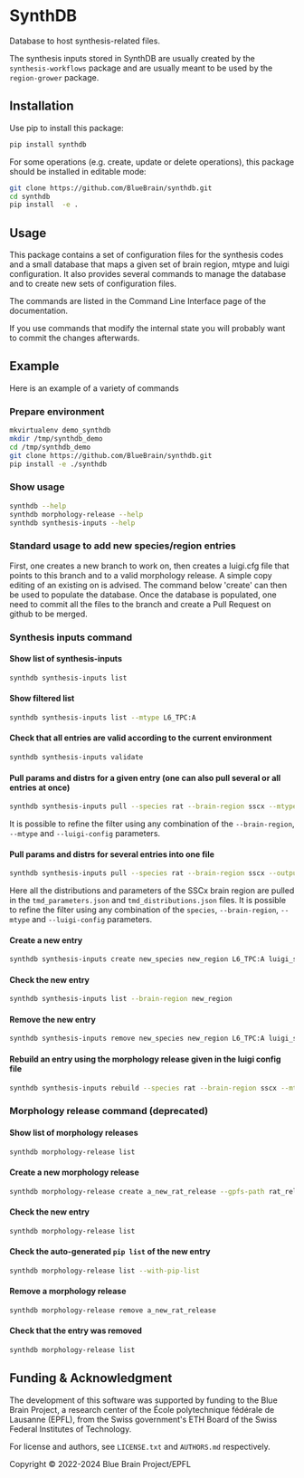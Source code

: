# SynthDB

Database to host synthesis-related files.

The synthesis inputs stored in SynthDB are usually created by the ``synthesis-workflows`` package
and are usually meant to be used by the ``region-grower`` package.


## Installation

Use pip to install this package:

```bash
pip install synthdb
```

For some operations (e.g. create, update or delete operations), this package should be installed in editable mode:
```bash
git clone https://github.com/BlueBrain/synthdb.git
cd synthdb
pip install  -e .
```

## Usage

This package contains a set of configuration files for the synthesis codes and a small database that
maps a given set of brain region, mtype and luigi configuration. It also provides several commands
to manage the database and to create new sets of configuration files.

The commands are listed in the Command Line Interface page of the documentation.

If you use commands that modify the internal state you will probably want to commit the changes afterwards.

## Example

Here is an example of a variety of commands

### Prepare environment

```bash
mkvirtualenv demo_synthdb
mkdir /tmp/synthdb_demo
cd /tmp/synthdb_demo
git clone https://github.com/BlueBrain/synthdb.git
pip install -e ./synthdb
```

### Show usage
```bash
synthdb --help
synthdb morphology-release --help
synthdb synthesis-inputs --help
```
### Standard usage to add new species/region entries

First, one creates a new branch to work on, then creates a luigi.cfg file that points to this branch and to a valid morphology release.
A simple copy editing of an existing on is advised. The command below 'create' can then be used to populate the database.
Once the database is populated, one need to commit all the files to the branch and create a Pull Request on github to be merged.

### Synthesis inputs command

#### Show list of synthesis-inputs
```bash
synthdb synthesis-inputs list
```

#### Show filtered list
```bash
synthdb synthesis-inputs list --mtype L6_TPC:A
```

#### Check that all entries are valid according to the current environment
```bash
synthdb synthesis-inputs validate
```

#### Pull params and distrs for a given entry (one can also pull several or all entries at once)
```bash
synthdb synthesis-inputs pull --species rat --brain-region sscx --mtype L6_TPC:A --luigi-config luigi_sscx --output-path synth_inputs
```
It is possible to refine the filter using any combination of the ``--brain-region``, ``--mtype`` and ``--luigi-config`` parameters.

#### Pull params and distrs for several entries into one file
```bash
synthdb synthesis-inputs pull --species rat --brain-region sscx --output-path synth_inputs_sscx --concatenate
```
Here all the distributions and parameters of the SSCx brain region are pulled in the ``tmd_parameters.json`` and ``tmd_distributions.json`` files.
It is possible to refine the filter using any combination of the ``species``, ``--brain-region``, ``--mtype`` and ``--luigi-config`` parameters.

#### Create a new entry
```bash
synthdb synthesis-inputs create new_species new_region L6_TPC:A luigi_sscx --parameters-path tmd_parameters_luigi_sscx_sscx_L6_TPC:A.json --distributions-path tmd_distributions_luigi_sscx_sscx_L6_TPC:A.json
```

#### Check the new entry
```bash
synthdb synthesis-inputs list --brain-region new_region
```

#### Remove the new entry
```bash
synthdb synthesis-inputs remove new_species new_region L6_TPC:A luigi_sscx
```

#### Rebuild an entry using the morphology release given in the luigi config file
```bash
synthdb synthesis-inputs rebuild --species rat --brain-region sscx --mtype L6_TPC:A --luigi-config luigi_sscx
```

### Morphology release command (deprecated)

#### Show list of morphology releases
```bash
synthdb morphology-release list
```

#### Create a new morphology release
```bash
synthdb morphology-release create a_new_rat_release --gpfs-path rat_release
```

#### Check the new entry
```bash
synthdb morphology-release list
```

#### Check the auto-generated `pip list` of the new entry
```bash
synthdb morphology-release list --with-pip-list
```

#### Remove a morphology release
```bash
synthdb morphology-release remove a_new_rat_release
```

#### Check that the entry was removed
```bash
synthdb morphology-release list
```


## Funding & Acknowledgment

The development of this software was supported by funding to the Blue Brain Project,
a research center of the École polytechnique fédérale de Lausanne (EPFL),
from the Swiss government's ETH Board of the Swiss Federal Institutes of Technology.

For license and authors, see `LICENSE.txt` and `AUTHORS.md` respectively.

Copyright © 2022-2024 Blue Brain Project/EPFL
